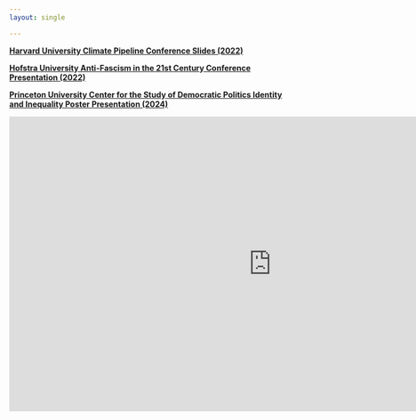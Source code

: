 ```yaml
---
layout: single

---
```



[**Harvard University Climate Pipeline Conference Slides (2022)**](/Final%20June%202022%20Harvard%20Climate%20Pipeline%20Conference%20Slides.pdf)

[**Hofstra University Anti-Fascism in the 21st Century Conference Presentation (2022)**](https://youtu.be/5Jiw7vaepFw?t=1323)

[**Princeton University Center for the Study of Democratic Politics Identity and Inequality Poster Presentation (2024)**](/Final_9.19.24_Lendway_CSDP_Presentation.pdf)

<iframe width="942" height="530" src="https://www.youtube.com/embed/5Jiw7vaepFw?start=1323" title="Panel V Communicating Anti Fascism Strategies, Tactics, and Implications" frameborder="0" allow="accelerometer; autoplay; clipboard-write; encrypted-media; gyroscope; picture-in-picture; web-share" allowfullscreen></iframe>
